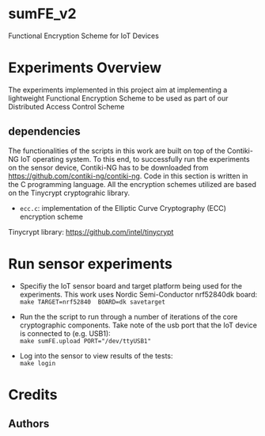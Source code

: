 # sumFE_v2
Functional Encryption Scheme for IoT Devices

# Experiments Overview

The experiments implemented in this project aim at implementing a lightweight Functional Encryption Scheme to be used as part of our Distributed Access Control Scheme

## dependencies

The functionalities of the scripts in this work are built on top of the Contiki-NG IoT operating system. To this end, to successfully run the experiments on the sensor device, Contiki-NG has to be downloaded from https://github.com/contiki-ng/contiki-ng. Code in this section is written in the C programming language. All the encryption schemes utilized are based on the Tinycrypt cryptograhic library.

* `ecc.c`: implementation of the Elliptic Curve Cryptography (ECC) encryption scheme 

Tinycrypt library: https://github.com/intel/tinycrypt

# Run sensor experiments

* Specifiy the IoT sensor board and target platform being used for the experiments. This work uses Nordic Semi-Conductor nrf52840dk board:\
    `make TARGET=nrf52840  BOARD=dk savetarget`
    
* Run the the script to run through a number of iterations of the core cryptographic components. Take note of the usb port that the IoT device is connected to (e.g. USB1):\
    `make sumFE.upload PORT="/dev/ttyUSB1"`

* Log into the sensor to view results of the tests:\
    `make login`


# Credits

## Authors

<!-- * Eugene Frimpong (Tampere University, Tampere, Finland)
* Alexandros Bakas (Tampere University, Tampere, Finland) -->

